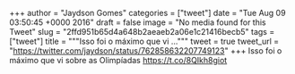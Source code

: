 
+++
author = "Jaydson Gomes"
categories = ["tweet"]
date = "Tue Aug 09 03:50:45 +0000 2016"
draft = false
image = "No media found for this Tweet"
slug = "2ffd951b65d4a648b2aeaeb2a06e1c21416becb5"
tags = ["tweet"]
title = """Isso foi o máximo que vi ..."""
tweet = true
tweet_url = "https://twitter.com/jaydson/status/762858632207749123"
+++
Isso foi o máximo que vi sobre as Olimpíadas https://t.co/8QIkh8giot
